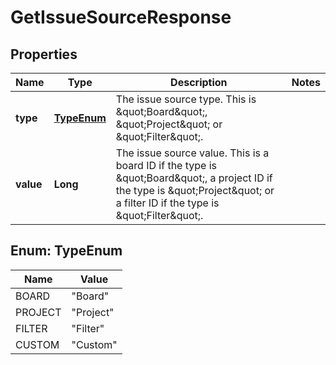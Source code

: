 

# GetIssueSourceResponse


## Properties

| Name | Type | Description | Notes |
|------------ | ------------- | ------------- | -------------|
|**type** | [**TypeEnum**](#TypeEnum) | The issue source type. This is \&quot;Board\&quot;, \&quot;Project\&quot; or \&quot;Filter\&quot;. |  |
|**value** | **Long** | The issue source value. This is a board ID if the type is \&quot;Board\&quot;, a project ID if the type is \&quot;Project\&quot; or a filter ID if the type is \&quot;Filter\&quot;. |  |



## Enum: TypeEnum

| Name | Value |
|---- | -----|
| BOARD | &quot;Board&quot; |
| PROJECT | &quot;Project&quot; |
| FILTER | &quot;Filter&quot; |
| CUSTOM | &quot;Custom&quot; |



